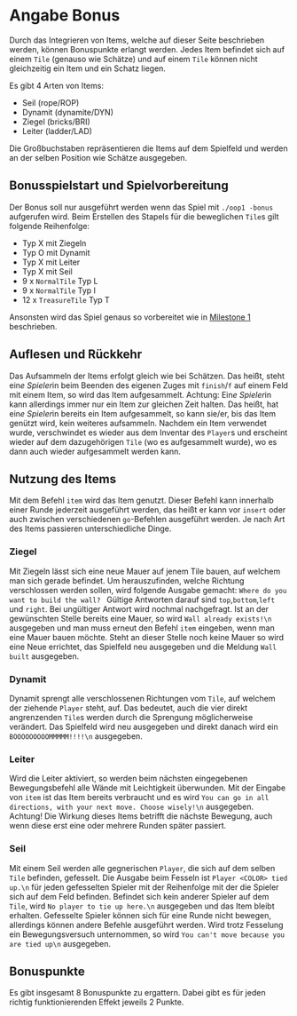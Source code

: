# Angabe Bonus

Durch das Integrieren von Items, welche auf dieser Seite beschrieben werden, können Bonuspunkte erlangt werden. Jedes Item befindet sich auf einem `Tile` (genauso wie Schätze) und auf einem `Tile` können nicht gleichzeitig ein Item und ein Schatz liegen.

Es gibt 4 Arten von Items:
- Seil (rope/ROP)
- Dynamit (dynamite/DYN)
- Ziegel (bricks/BRI)
- Leiter (ladder/LAD)

Die Großbuchstaben repräsentieren die Items auf dem Spielfeld und werden an der selben Position wie Schätze ausgegeben.

## Bonusspielstart und Spielvorbereitung
Der Bonus soll nur ausgeführt werden wenn das Spiel mit `./oop1 -bonus` aufgerufen wird.
Beim Erstellen des Stapels für die beweglichen `Tile`s gilt folgende Reihenfolge:
- Typ X mit Ziegeln
- Typ O mit Dynamit
- Typ X mit Leiter
- Typ X mit Seil
- 9 x `NormalTile` Typ L
- 9 x `NormalTile` Typ I
- 12 x `TreasureTile` Typ T

Ansonsten wird das Spiel genaus so vorbereitet wie in [Milestone 1](Milestone_1.md) beschrieben.

## Auflesen und Rückkehr
Das Aufsammeln der Items erfolgt gleich wie bei Schätzen. Das heißt, steht ein*e Spieler*in beim Beenden des eigenen Zuges mit `finish`/`f` auf einem Feld mit einem Item, so wird das Item aufgesammelt. Achtung: Ein*e Spieler*in kann allerdings immer nur ein Item zur gleichen Zeit halten. Das heißt, hat ein*e Spieler*in bereits ein Item aufgesammelt, so kann sie/er, bis das Item genützt wird, kein weiteres aufsammeln.
Nachdem ein Item verwendet wurde, verschwindet es wieder aus dem Inventar des `Player`s und erscheint wieder auf dem dazugehörigen `Tile` (wo es aufgesammelt wurde), wo es dann auch wieder aufgesammelt werden kann.

## Nutzung des Items
Mit dem Befehl `item` wird das Item genutzt. Dieser Befehl kann innerhalb einer Runde jederzeit ausgeführt werden, das heißt er kann vor `insert` oder auch zwischen verschiedenen `go`-Befehlen ausgeführt werden. Je nach Art des Items passieren unterschiedliche Dinge.

### Ziegel
Mit Ziegeln lässt sich eine neue Mauer auf jenem Tile bauen, auf welchem man sich gerade befindet. Um herauszufinden, welche Richtung verschlossen werden sollen, wird folgende Ausgabe gemacht: `Where do you want to build the wall? ` Gültige Antworten darauf sind `top`,`bottom`,`left` und `right`. Bei ungültiger Antwort wird nochmal nachgefragt. Ist an der gewünschten Stelle bereits eine Mauer, so wird `Wall already exists!\n` ausgegeben und man muss erneut den Befehl `item` eingeben, wenn man eine Mauer bauen möchte. Steht an dieser Stelle noch keine Mauer so wird eine Neue errichtet, das Spielfeld neu ausgegeben und die Meldung `Wall built` ausgegeben.

### Dynamit
Dynamit sprengt alle verschlossenen Richtungen vom `Tile`, auf welchem der ziehende `Player` steht, auf. Das bedeutet, auch die vier direkt angrenzenden `Tile`s werden durch die Sprengung möglicherweise verändert. Das Spielfeld wird neu ausgegeben und direkt danach wird ein `BOOOOOOOOOMMMMM!!!!\n` ausgegeben.

### Leiter
Wird die Leiter aktiviert, so werden beim nächsten eingegebenen Bewegungsbefehl alle Wände mit Leichtigkeit überwunden. Mit der Eingabe von `item` ist das Item bereits verbraucht und es wird `You can go in all directions, with your next move. Choose wisely!\n` ausgegeben. Achtung! Die Wirkung dieses Items betrifft die nächste Bewegung, auch wenn diese erst eine oder mehrere Runden später passiert.

### Seil
Mit einem Seil werden alle gegnerischen `Player`, die sich auf dem selben `Tile` befinden, gefesselt. Die Ausgabe beim Fesseln ist `Player <COLOR> tied up.\n` für jeden gefesselten Spieler mit der Reihenfolge mit der die Spieler sich auf dem Feld befinden. Befindet sich kein anderer Spieler auf dem `Tile`, wird `No player to tie up here.\n` ausgegeben und das Item bleibt erhalten.
Gefesselte Spieler können sich für eine Runde nicht bewegen, allerdings können andere Befehle ausgeführt werden. Wird trotz Fesselung ein Bewegungsversuch unternommen, so wird `You can't move because you are tied up\n` ausgegeben.

## Bonuspunkte
Es gibt insgesamt 8 Bonuspunkte zu ergattern. Dabei gibt es für jeden richtig funktionierenden Effekt jeweils 2 Punkte.

